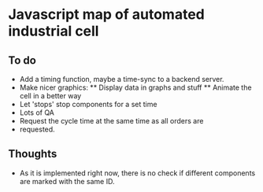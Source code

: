 # Javascript map of automated industrial cell

## To do

* Add a timing function, maybe a time-sync to a backend server.
* Make nicer graphics:
** Display data in graphs and stuff
** Animate the cell in a better way
* Let 'stops' stop components for a set time
* Lots of QA
* Request the cycle time at the same time as all orders are
* requested. 

## Thoughts

* As it is implemented right now, there is no check if different
  components are marked with the same ID.